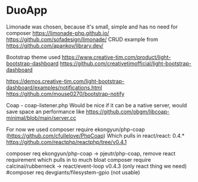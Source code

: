 # DuoApp

Limonade was chosen, because it's small, simple and has no need for composer 
https://limonade-php.github.io/
https://github.com/sofadesign/limonade/
CRUD example from
https://github.com/apankov/library.dev/

Bootstrap theme used
https://www.creative-tim.com/product/light-bootstrap-dashboard
https://github.com/creativetimofficial/light-bootstrap-dashboard

https://demos.creative-tim.com/light-bootstrap-dashboard/examples/notifications.html
https://github.com/mouse0270/bootstrap-notify

Coap - coap-listener.php
Would be nice if it can be a native server, would save space an performance
like https://github.com/obgm/libcoap-minimal/blob/main/server.cc

For now we used composer require ekongyun/php-coap (https://github.com/cfullelove/PhpCoap)
Which pulls in react/react: 0.4.*
https://github.com/reactphp/reactphp/tree/v0.4.1


composer req ekongyun/php-coap -> pjeutr/php-coap, remove react requirement which pulls in to much bloat
composer require calcinai/rubberneck -> react/event-loop v0.4.3 (only react thing we need)
#composer req devgiants/filesystem-gpio (not usable)

